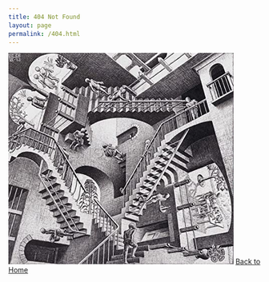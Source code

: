 ```yaml
---
title: 404 Not Found
layout: page
permalink: /404.html
---
```


![](/assets/images/404.jpg)
[Back to Home](/)